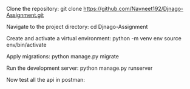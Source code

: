 Clone the repository:
git clone https://github.com/Navneet192/Djnago-Assignment.git

Navigate to the project directory:
cd Djnago-Assignment

Create and activate a virtual environment:
python -m venv env
source env/bin/activate  

Apply migrations:
python manage.py migrate

Run the development server:
python manage.py runserver

Now test all the api in postman:
